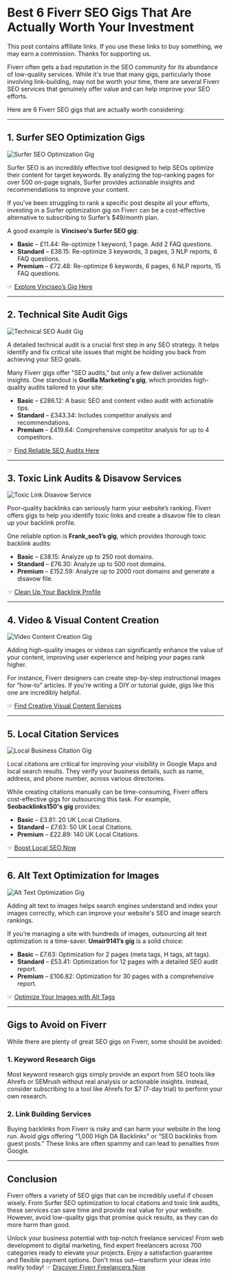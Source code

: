 # Best 6 Fiverr SEO Gigs That Are Actually Worth Your Investment

This post contains affiliate links. If you use these links to buy something, we may earn a commission. Thanks for supporting us.

Fiverr often gets a bad reputation in the SEO community for its abundance of low-quality services. While it's true that many gigs, particularly those involving link-building, may not be worth your time, there are several Fiverr SEO services that genuinely offer value and can help improve your SEO efforts.

Here are 6 Fiverr SEO gigs that are actually worth considering:

---

## 1. Surfer SEO Optimization Gigs

![Surfer SEO Optimization Gig](https://danrich.co/wp-content/uploads/2021/10/surfer-seo-optimisation-gig-on-Fiverr.jpg)

Surfer SEO is an incredibly effective tool designed to help SEOs optimize their content for target keywords. By analyzing the top-ranking pages for over 500 on-page signals, Surfer provides actionable insights and recommendations to improve your content.

If you’ve been struggling to rank a specific post despite all your efforts, investing in a Surfer optimization gig on Fiverr can be a cost-effective alternative to subscribing to Surfer’s $49/month plan.

A good example is **Vinciseo's Surfer SEO gig**:

- **Basic** – £11.44: Re-optimize 1 keyword, 1 page. Add 2 FAQ questions.
- **Standard** – £38.15: Re-optimize 3 keywords, 3 pages, 3 NLP reports, 6 FAQ questions.
- **Premium** – £72.48: Re-optimize 6 keywords, 6 pages, 6 NLP reports, 15 FAQ questions.

☞ [Explore Vinciseo’s Gig Here](https://bit.ly/FiVErr)

---

## 2. Technical Site Audit Gigs

![Technical SEO Audit Gig](https://danrich.co/wp-content/uploads/2021/10/fiverr-seo-audit-from-gorilla-kyle.jpg)

A detailed technical audit is a crucial first step in any SEO strategy. It helps identify and fix critical site issues that might be holding you back from achieving your SEO goals.

Many Fiverr gigs offer "SEO audits," but only a few deliver actionable insights. One standout is **Gorilla Marketing's gig**, which provides high-quality audits tailored to your site:

- **Basic** – £286.12: A basic SEO and content video audit with actionable tips.
- **Standard** – £343.34: Includes competitor analysis and recommendations.
- **Premium** – £419.64: Comprehensive competitor analysis for up to 4 competitors.

☞ [Find Reliable SEO Audits Here](https://bit.ly/FiVErr)

---

## 3. Toxic Link Audits & Disavow Services

![Toxic Link Disavow Service](https://danrich.co/wp-content/uploads/2021/10/toxic-link-disavow-fiverr-seo-gig.jpg)

Poor-quality backlinks can seriously harm your website’s ranking. Fiverr offers gigs to help you identify toxic links and create a disavow file to clean up your backlink profile.

One reliable option is **Frank_seo1’s gig**, which provides thorough toxic backlink audits:

- **Basic** – £38.15: Analyze up to 250 root domains.
- **Standard** – £76.30: Analyze up to 500 root domains.
- **Premium** – £152.59: Analyze up to 2000 root domains and generate a disavow file.

☞ [Clean Up Your Backlink Profile](https://bit.ly/FiVErr)

---

## 4. Video & Visual Content Creation

![Video Content Creation Gig](https://danrich.co/wp-content/uploads/2021/12/Screenshot-2021-12-28-21.15.31-1.png)

Adding high-quality images or videos can significantly enhance the value of your content, improving user experience and helping your pages rank higher.

For instance, Fiverr designers can create step-by-step instructional images for “how-to” articles. If you’re writing a DIY or tutorial guide, gigs like this one are incredibly helpful.

☞ [Find Creative Visual Content Services](https://bit.ly/FiVErr)

---

## 5. Local Citation Services

![Local Business Citation Gig](https://danrich.co/wp-content/uploads/2021/10/fiverr-business-citations-seo-gig.jpg)

Local citations are critical for improving your visibility in Google Maps and local search results. They verify your business details, such as name, address, and phone number, across various directories.

While creating citations manually can be time-consuming, Fiverr offers cost-effective gigs for outsourcing this task. For example, **Seobacklinks150's gig** provides:

- **Basic** – £3.81: 20 UK Local Citations.
- **Standard** – £7.63: 50 UK Local Citations.
- **Premium** – £22.89: 140 UK Local Citations.

☞ [Boost Local SEO Now](https://bit.ly/FiVErr)

---

## 6. Alt Text Optimization for Images

![Alt Text Optimization Gig](https://danrich.co/wp-content/uploads/2021/10/fiverr-alt-tag-optimisation-seo-gig.jpg)

Adding alt text to images helps search engines understand and index your images correctly, which can improve your website's SEO and image search rankings.

If you’re managing a site with hundreds of images, outsourcing alt text optimization is a time-saver. **Umair9141’s gig** is a solid choice:

- **Basic** – £7.63: Optimization for 2 pages (meta tags, H tags, alt tags).
- **Standard** – £53.41: Optimization for 12 pages with a detailed SEO audit report.
- **Premium** – £106.82: Optimization for 30 pages with a comprehensive report.

☞ [Optimize Your Images with Alt Tags](https://bit.ly/FiVErr)

---

## Gigs to Avoid on Fiverr

While there are plenty of great SEO gigs on Fiverr, some should be avoided:

### 1. Keyword Research Gigs

Most keyword research gigs simply provide an export from SEO tools like Ahrefs or SEMrush without real analysis or actionable insights. Instead, consider subscribing to a tool like Ahrefs for $7 (7-day trial) to perform your own research.

### 2. Link Building Services

Buying backlinks from Fiverr is risky and can harm your website in the long run. Avoid gigs offering “1,000 High DA Backlinks” or “SEO backlinks from guest posts.” These links are often spammy and can lead to penalties from Google.

---

## Conclusion

Fiverr offers a variety of SEO gigs that can be incredibly useful if chosen wisely. From Surfer SEO optimization to local citations and toxic link audits, these services can save time and provide real value for your website. However, avoid low-quality gigs that promise quick results, as they can do more harm than good.

Unlock your business potential with top-notch freelance services! From web development to digital marketing, find expert freelancers across 700 categories ready to elevate your projects. Enjoy a satisfaction guarantee and flexible payment options. Don't miss out—transform your ideas into reality today! ☞ [Discover Fiverr Freelancers Now](https://bit.ly/FiVErr)
